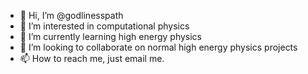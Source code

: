 - 👋 Hi, I’m @godlinesspath
- 👀 I’m interested in computational physics
- 🌱 I’m currently learning high energy physics
- 💞️ I’m looking to collaborate on normal high energy physics projects
- 📫 How to reach me, just email me. 

<!---
godlinesspath/godlinesspath is a ✨ special ✨ repository because its `README.md` (this file) appears on your GitHub profile.
You can click the Preview link to take a look at your changes.
--->
